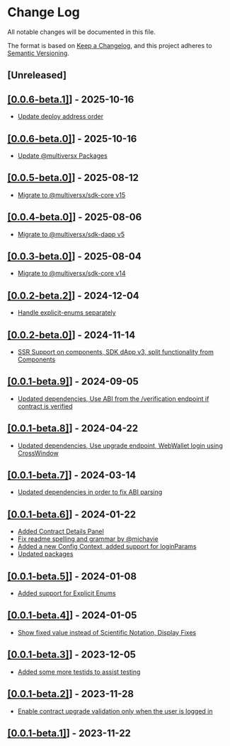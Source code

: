 # Change Log

All notable changes will be documented in this file.

The format is based on [Keep a Changelog](https://keepachangelog.com/en/1.0.0/),
and this project adheres to [Semantic Versioning](https://semver.org/spec/v2.0.0.html).

## [Unreleased]

## [[0.0.6-beta.1]](https://github.com/multiversx/mx-sdk-dapp-sc-explorer/pull/35)] - 2025-10-16

- [Update deploy address order](https://github.com/multiversx/mx-sdk-dapp-sc-explorer/pull/35)

## [[0.0.6-beta.0]](https://github.com/multiversx/mx-sdk-dapp-sc-explorer/pull/34)] - 2025-10-16

- [Update @multiversx Packages](https://github.com/multiversx/mx-sdk-dapp-sc-explorer/pull/33)

## [[0.0.5-beta.0]](https://github.com/multiversx/mx-sdk-dapp-sc-explorer/pull/32)] - 2025-08-12

- [Migrate to @multiversx/sdk-core v15](https://github.com/multiversx/mx-sdk-dapp-sc-explorer/pull/31)

## [[0.0.4-beta.0]](https://github.com/multiversx/mx-sdk-dapp-sc-explorer/pull/30)] - 2025-08-06

- [Migrate to @multiversx/sdk-dapp v5](https://github.com/multiversx/mx-sdk-dapp-sc-explorer/pull/29)

## [[0.0.3-beta.0]](https://github.com/multiversx/mx-sdk-dapp-sc-explorer/pull/27)] - 2025-08-04

- [Migrate to @multiversx/sdk-core v14](https://github.com/multiversx/mx-sdk-dapp-sc-explorer/pull/28)

## [[0.0.2-beta.2]](https://github.com/multiversx/mx-sdk-dapp-sc-explorer/pull/26)] - 2024-12-04

- [Handle explicit-enums separately](https://github.com/multiversx/mx-sdk-dapp-sc-explorer/pull/26)

## [[0.0.2-beta.0]](https://github.com/multiversx/mx-sdk-dapp-sc-explorer/pull/25)] - 2024-11-14

- [SSR Support on components, SDK dApp v3, split functionality from Components](https://github.com/multiversx/mx-sdk-dapp-sc-explorer/pull/24)

## [[0.0.1-beta.9]](https://github.com/multiversx/mx-sdk-dapp-sc-explorer/pull/23)] - 2024-09-05

- [Updated dependencies, Use ABI from the /verification endpoint if contract is verified](https://github.com/multiversx/mx-sdk-dapp-sc-explorer/pull/22)

## [[0.0.1-beta.8]](https://github.com/multiversx/mx-sdk-dapp-sc-explorer/pull/21)] - 2024-04-22

- [Updated dependencies, Use upgrade endpoint, WebWallet login using CrossWindow](https://github.com/multiversx/mx-sdk-dapp-sc-explorer/pull/20)

## [[0.0.1-beta.7]](https://github.com/multiversx/mx-sdk-dapp-sc-explorer/pull/19)] - 2024-03-14

- [Updated dependencies in order to fix ABI parsing](https://github.com/multiversx/mx-sdk-dapp-sc-explorer/pull/19)

## [[0.0.1-beta.6]](https://github.com/multiversx/mx-sdk-dapp-sc-explorer/pull/18)] - 2024-01-22

- [Added Contract Details Panel](https://github.com/multiversx/mx-sdk-dapp-sc-explorer/pull/17)
- [Fix readme spelling and grammar by @michavie](https://github.com/multiversx/mx-sdk-dapp-sc-explorer/pull/16)
- [Added a new Config Context, added support for loginParams](https://github.com/multiversx/mx-sdk-dapp-sc-explorer/pull/15)
- [Updated packages](https://github.com/multiversx/mx-sdk-dapp-sc-explorer/pull/13)

## [[0.0.1-beta.5]](https://github.com/multiversx/mx-sdk-dapp-sc-explorer/pull/12)] - 2024-01-08

- [Added support for Explicit Enums](https://github.com/multiversx/mx-sdk-dapp-sc-explorer/pull/11)

## [[0.0.1-beta.4]](https://github.com/multiversx/mx-sdk-dapp-sc-explorer/pull/10)] - 2024-01-05

- [Show fixed value instead of Scientific Notation, Display Fixes](https://github.com/multiversx/mx-sdk-dapp-sc-explorer/pull/9)

## [[0.0.1-beta.3]](https://github.com/multiversx/mx-sdk-dapp-sc-explorer/pull/8)] - 2023-12-05

- [Added some more testids to assist testing](https://github.com/multiversx/mx-sdk-dapp-sc-explorer/pull/7)

## [[0.0.1-beta.2]](https://github.com/multiversx/mx-sdk-dapp-sc-explorer/pull/6)] - 2023-11-28

- [Enable contract upgrade validation only when the user is logged in](https://github.com/multiversx/mx-sdk-dapp-sc-explorer/pull/5)

## [[0.0.1-beta.1]](https://github.com/multiversx/mx-sdk-dapp-sc-explorer/pull/3)] - 2023-11-22
